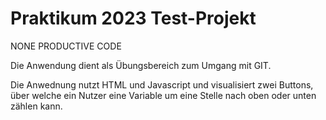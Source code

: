 # Praktikum 2023 Test-Projekt
 NONE PRODUCTIVE CODE

Die Anwendung dient als Übungsbereich zum Umgang mit GIT.

Die Anwednung nutzt HTML und Javascript und visualisiert
zwei Buttons, über welche ein Nutzer eine Variable um
eine Stelle nach oben oder unten zählen kann. 